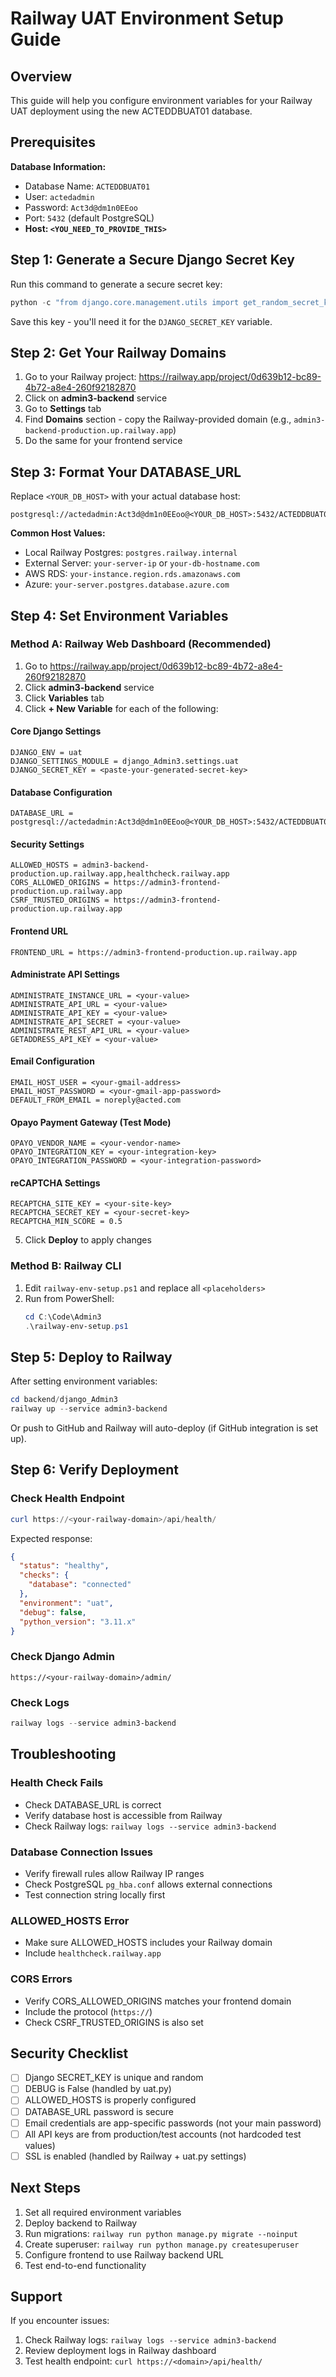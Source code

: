 # Railway UAT Environment Setup Guide

## Overview
This guide will help you configure environment variables for your Railway UAT deployment using the new ACTEDDBUAT01 database.

## Prerequisites

**Database Information:**
- Database Name: `ACTEDDBUAT01`
- User: `actedadmin`
- Password: `Act3d@dm1n0EEoo`
- Port: `5432` (default PostgreSQL)
- **Host: `<YOU_NEED_TO_PROVIDE_THIS>`**

## Step 1: Generate a Secure Django Secret Key

Run this command to generate a secure secret key:

```powershell
python -c "from django.core.management.utils import get_random_secret_key; print(get_random_secret_key())"
```

Save this key - you'll need it for the `DJANGO_SECRET_KEY` variable.

## Step 2: Get Your Railway Domains

1. Go to your Railway project: https://railway.app/project/0d639b12-bc89-4b72-a8e4-260f92182870
2. Click on **admin3-backend** service
3. Go to **Settings** tab
4. Find **Domains** section - copy the Railway-provided domain (e.g., `admin3-backend-production.up.railway.app`)
5. Do the same for your frontend service

## Step 3: Format Your DATABASE_URL

Replace `<YOUR_DB_HOST>` with your actual database host:

```
postgresql://actedadmin:Act3d@dm1n0EEoo@<YOUR_DB_HOST>:5432/ACTEDDBUAT01
```

**Common Host Values:**
- Local Railway Postgres: `postgres.railway.internal`
- External Server: `your-server-ip` or `your-db-hostname.com`
- AWS RDS: `your-instance.region.rds.amazonaws.com`
- Azure: `your-server.postgres.database.azure.com`

## Step 4: Set Environment Variables

### Method A: Railway Web Dashboard (Recommended)

1. Go to https://railway.app/project/0d639b12-bc89-4b72-a8e4-260f92182870
2. Click **admin3-backend** service
3. Click **Variables** tab
4. Click **+ New Variable** for each of the following:

#### Core Django Settings
```
DJANGO_ENV = uat
DJANGO_SETTINGS_MODULE = django_Admin3.settings.uat
DJANGO_SECRET_KEY = <paste-your-generated-secret-key>
```

#### Database Configuration
```
DATABASE_URL = postgresql://actedadmin:Act3d@dm1n0EEoo@<YOUR_DB_HOST>:5432/ACTEDDBUAT01
```

#### Security Settings
```
ALLOWED_HOSTS = admin3-backend-production.up.railway.app,healthcheck.railway.app
CORS_ALLOWED_ORIGINS = https://admin3-frontend-production.up.railway.app
CSRF_TRUSTED_ORIGINS = https://admin3-frontend-production.up.railway.app
```

#### Frontend URL
```
FRONTEND_URL = https://admin3-frontend-production.up.railway.app
```

#### Administrate API Settings
```
ADMINISTRATE_INSTANCE_URL = <your-value>
ADMINISTRATE_API_URL = <your-value>
ADMINISTRATE_API_KEY = <your-value>
ADMINISTRATE_API_SECRET = <your-value>
ADMINISTRATE_REST_API_URL = <your-value>
GETADDRESS_API_KEY = <your-value>
```

#### Email Configuration
```
EMAIL_HOST_USER = <your-gmail-address>
EMAIL_HOST_PASSWORD = <your-gmail-app-password>
DEFAULT_FROM_EMAIL = noreply@acted.com
```

#### Opayo Payment Gateway (Test Mode)
```
OPAYO_VENDOR_NAME = <your-vendor-name>
OPAYO_INTEGRATION_KEY = <your-integration-key>
OPAYO_INTEGRATION_PASSWORD = <your-integration-password>
```

#### reCAPTCHA Settings
```
RECAPTCHA_SITE_KEY = <your-site-key>
RECAPTCHA_SECRET_KEY = <your-secret-key>
RECAPTCHA_MIN_SCORE = 0.5
```

5. Click **Deploy** to apply changes

### Method B: Railway CLI

1. Edit `railway-env-setup.ps1` and replace all `<placeholders>`
2. Run from PowerShell:
   ```powershell
   cd C:\Code\Admin3
   .\railway-env-setup.ps1
   ```

## Step 5: Deploy to Railway

After setting environment variables:

```powershell
cd backend/django_Admin3
railway up --service admin3-backend
```

Or push to GitHub and Railway will auto-deploy (if GitHub integration is set up).

## Step 6: Verify Deployment

### Check Health Endpoint
```powershell
curl https://<your-railway-domain>/api/health/
```

Expected response:
```json
{
  "status": "healthy",
  "checks": {
    "database": "connected"
  },
  "environment": "uat",
  "debug": false,
  "python_version": "3.11.x"
}
```

### Check Django Admin
```
https://<your-railway-domain>/admin/
```

### Check Logs
```powershell
railway logs --service admin3-backend
```

## Troubleshooting

### Health Check Fails
- Check DATABASE_URL is correct
- Verify database host is accessible from Railway
- Check Railway logs: `railway logs --service admin3-backend`

### Database Connection Issues
- Verify firewall rules allow Railway IP ranges
- Check PostgreSQL `pg_hba.conf` allows external connections
- Test connection string locally first

### ALLOWED_HOSTS Error
- Make sure ALLOWED_HOSTS includes your Railway domain
- Include `healthcheck.railway.app`

### CORS Errors
- Verify CORS_ALLOWED_ORIGINS matches your frontend domain
- Include the protocol (`https://`)
- Check CSRF_TRUSTED_ORIGINS is also set

## Security Checklist

- [ ] Django SECRET_KEY is unique and random
- [ ] DEBUG is False (handled by uat.py)
- [ ] ALLOWED_HOSTS is properly configured
- [ ] DATABASE_URL password is secure
- [ ] Email credentials are app-specific passwords (not your main password)
- [ ] All API keys are from production/test accounts (not hardcoded test values)
- [ ] SSL is enabled (handled by Railway + uat.py settings)

## Next Steps

1. Set all required environment variables
2. Deploy backend to Railway
3. Run migrations: `railway run python manage.py migrate --noinput`
4. Create superuser: `railway run python manage.py createsuperuser`
5. Configure frontend to use Railway backend URL
6. Test end-to-end functionality

## Support

If you encounter issues:
1. Check Railway logs: `railway logs --service admin3-backend`
2. Review deployment logs in Railway dashboard
3. Test health endpoint: `curl https://<domain>/api/health/`
